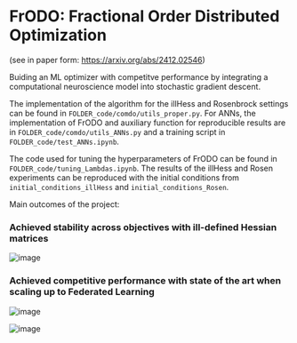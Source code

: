 # FrODO: Fractional Order Distributed Optimization
(see in paper form: https://arxiv.org/abs/2412.02546)

Buiding an ML optimizer with competitve performance by integrating a computational neuroscience model into stochastic gradient descent.

The implementation of the algorithm for the illHess and Rosenbrock settings can be found in `FOLDER_code/comdo/utils_proper.py`. For ANNs, the implementation of FrODO and auxiliary function for reproducible results are in `FOLDER_code/comdo/utils_ANNs.py` and a training script in `FOLDER_code/test_ANNs.ipynb`.

The code used for tuning the hyperparameters of FrODO can be found in `FOLDER_code/tuning_Lambdas.ipynb`. The results of the illHess and Rosen experiments can be reproduced with the initial conditions from `initial_conditions_illHess` and `initial_conditions_Rosen`.

Main outcomes of the project:

### Achieved stability across objectives with ill-defined Hessian matrices
![image](https://github.com/AndreiLix/FrODO/assets/94043928/e54c963f-bc52-49a8-9397-c190bcc62b61)


### Achieved competitive performance with state of the art when scaling up to Federated Learning 
![image](https://github.com/user-attachments/assets/c28ed992-8127-4def-b318-f2e3881d2992)

![image](https://github.com/AndreiLix/FrODO/assets/94043928/e668dc2e-0fa7-401f-a09a-d51c5f843f1f)
